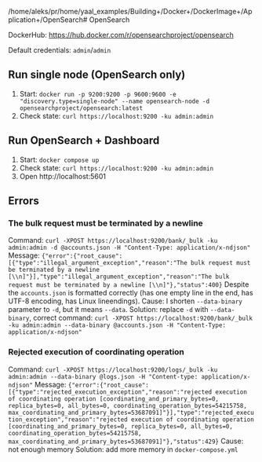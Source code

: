 /home/aleks/pr/home/yaal_examples/Building+/Docker+/DockerImage+/Application+/OpenSearch# OpenSearch

DockerHub: https://hub.docker.com/r/opensearchproject/opensearch

Default credentials: `admin`/`admin`

## Run single node (OpenSearch only)
1. Start: `docker run -p 9200:9200 -p 9600:9600 -e "discovery.type=single-node" --name opensearch-node -d opensearchproject/opensearch:latest`
2. Check state: `curl https://localhost:9200 -ku admin:admin`

## Run OpenSearch + Dashboard
1. Start: `docker compose up`
2. Check state: `curl https://localhost:9200 -ku admin:admin`
3. Open http://localhost:5601

## Errors
### The bulk request must be terminated by a newline
Command: `curl -XPOST https://localhost:9200/bank/_bulk -ku admin:admin -d @accounts.json -H "Content-Type: application/x-ndjson"`
Message: `{"error":{"root_cause":[{"type":"illegal_argument_exception","reason":"The bulk request must be terminated by a newline [\\n]"}],"type":"illegal_argument_exception","reason":"The bulk request must be terminated by a newline [\\n]"},"status":400}`
Despite the `accounts.json` is formatted correctly (has one empty line in the end, has UTF-8 encoding, has Linux lineendings).
Cause: I shorten `--data-binary` parameter to `-d`, but it means `--data`.
Solution: replace `-d` with `--data-binary`, correct command: `curl -XPOST https://localhost:9200/bank/_bulk -ku admin:admin --data-binary @accounts.json -H "Content-Type: application/x-ndjson"`

### Rejected execution of coordinating operation
Command: `curl -XPOST https://localhost:9200/logs/_bulk -ku admin:admin --data-binary @logs.json -H "Content-type: application/x-ndjson"`
Message: `{"error":{"root_cause":[{"type":"rejected_execution_exception","reason":"rejected execution of coordinating operation [coordinating_and_primary_bytes=0, replica_bytes=0, all_bytes=0, coordinating_operation_bytes=54215758, max_coordinating_and_primary_bytes=53687091]"}],"type":"rejected_execution_exception","reason":"rejected execution of coordinating operation [coordinating_and_primary_bytes=0, replica_bytes=0, all_bytes=0, coordinating_operation_bytes=54215758, max_coordinating_and_primary_bytes=53687091]"},"status":429}`
Cause: not enough memory
Solution: add more memory in `docker-compose.yml`
